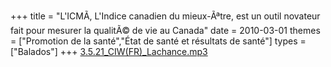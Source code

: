 +++
title = "L'ICMÃ, L'Indice canadien du mieux-Ãªtre, est un outil novateur fait pour mesurer la qualitÃ© de vie au Canada"
date = 2010-03-01
themes = ["Promotion de la santé","État de santé et résultats de santé"]
types = ["Balados"]
+++
[3.5.21_CIW(FR)_Lachance.mp3](/files/3.5.21_CIW(FR)_Lachance.mp3)
